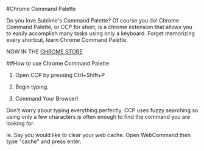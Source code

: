 #Chrome Command Palette

Do you love Sublime's Command Palette? Of course you do! Chrome Command Palette, or CCP for short, is a chrome extension that allows you to easily accomplish many tasks using only a keyboard. Forget memorizing every shortcut, learn Chrome Command Palette.

NOW IN THE [CHROME STORE](https://chrome.google.com/webstore/detail/chrome-command-palette/cofhcenpbdpcjghambdchdmdlapaiddh)

##How to use Chrome Command Palette

1) Open CCP by pressing Ctrl+Shift+P

2) Begin typing.

3) Command Your Browser!

Don't worry about typing everything perfectly. CCP uses fuzzy searching so using only a few characters is often enough to find the command you are looking for.

ie. Say you would like to clear your web cache. Open WebCommand then type "cache" and press enter.
